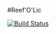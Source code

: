 #Reef'O'Lic

[![Build Status](https://travis-ci.org/cedricbou/FiddleWith.png?branch=master)](https://travis-ci.org/cedricbou/FiddleWith)
